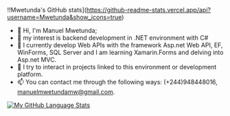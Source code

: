 !!Mwetunda's GitHub stats](https://github-readme-stats.vercel.app/api?username=Mwetunda&show_icons=true)
- 👋 Hi, I'm Manuel Mwetunda;
- 👀 my interest is backend development in .NET environment with C#
- 🌱 I currently develop Web APIs with the framework Asp.net Web API, EF, WinForms, SQL Server and I am learning Xamarin.Forms and delving into Asp.net MVC.
- 💞️ I try to interact in projects linked to this environment or development platform.
- 📫 You can contact me through the following ways: (+244)948448016, manuelmwetundamw@gmail.com.

<!---
Mwetunda/Mwetunda is a ✨ special ✨ repository because its `README.md` (this file) appears on your GitHub profile.
You can click the Preview link to take a look at your changes.
--->
[![My GitHub Language Stats](https://github-readme-stats.vercel.app/api/top-langs/?username=Mwetunda&langs_count=5&theme=tokyonight)]()
